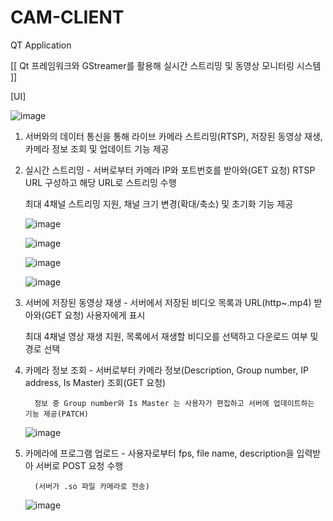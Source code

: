 # CAM-CLIENT
QT Application

[[ Qt 프레임워크와 GStreamer를 활용해 실시간 스트리밍 및 동영상 모니터링 시스템 ]]

[UI]

![image](https://github.com/user-attachments/assets/d05da136-351b-4c22-a325-8e8fd92fb21c)

   1. 서버와의 데이터 통신을 통해 라이브 카메라 스트리밍(RTSP), 저장된 동영상 재생, 카메라 정보 조회 및 업데이트 기능 제공
      
   2. 실시간 스트리밍 - 서버로부터 카메라 IP와 포트번호를 받아와(GET 요청) RTSP URL 구성하고 해당 URL로 스트리밍 수행
      
		최대 4채널 스트리밍 지원, 채널 크기 변경(확대/축소) 및 초기화 기능 제공

      ![image](https://github.com/user-attachments/assets/f0f55133-b8cb-4fe8-925a-179c916a135f)

      ![image](https://github.com/user-attachments/assets/87336833-5c49-45de-afe4-39a594046359)

      ![image](https://github.com/user-attachments/assets/75ed004d-6337-441e-a8e1-d0d995932363)

      ![image](https://github.com/user-attachments/assets/00a7ea93-e5af-4677-8e13-6eddd2eb23d2)


   3. 서버에 저장된 동영상 재생 - 서버에서 저장된 비디오 목록과 URL(http~.mp4) 받아와(GET 요청) 사용자에게 표시
      
		최대 4채널 영상 재생 지원, 목록에서 재생할 비디오를 선택하고 다운로드 여부 및 경로 선택

   4. 카메라 정보 조회 - 서버로부터 카메라 정보(Description, Group number, IP address, Is Master) 조회(GET 요청)
      
      		정보 중 Group number와 Is Master 는 사용자가 편집하고 서버에 업데이트하는 기능 제공(PATCH)

      ![image](https://github.com/user-attachments/assets/88e5f03e-a4de-46b3-a946-6986f5265eb8)


   5. 카메라에 프로그램 업로드 - 사용자로부터 fps, file name, description을 입력받아 서버로 POST 요청 수행

      		(서버가 .so 파일 카메라로 전송)

      ![image](https://github.com/user-attachments/assets/69678036-e9ae-4157-8d4f-7bb2d80adc96)


